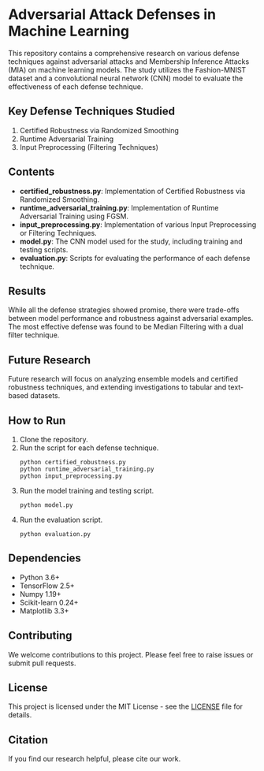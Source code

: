 # Adversarial Attack Defenses in Machine Learning

This repository contains a comprehensive research on various defense techniques against adversarial attacks and Membership Inference Attacks (MIA) on machine learning models. The study utilizes the Fashion-MNIST dataset and a convolutional neural network (CNN) model to evaluate the effectiveness of each defense technique. 

## Key Defense Techniques Studied
1. Certified Robustness via Randomized Smoothing
2. Runtime Adversarial Training
3. Input Preprocessing (Filtering Techniques)

## Contents
- **certified_robustness.py**: Implementation of Certified Robustness via Randomized Smoothing.
- **runtime_adversarial_training.py**: Implementation of Runtime Adversarial Training using FGSM.
- **input_preprocessing.py**: Implementation of various Input Preprocessing or Filtering Techniques.
- **model.py**: The CNN model used for the study, including training and testing scripts.
- **evaluation.py**: Scripts for evaluating the performance of each defense technique.

## Results
While all the defense strategies showed promise, there were trade-offs between model performance and robustness against adversarial examples. The most effective defense was found to be Median Filtering with a dual filter technique.

## Future Research
Future research will focus on analyzing ensemble models and certified robustness techniques, and extending investigations to tabular and text-based datasets.

## How to Run
1. Clone the repository.
2. Run the script for each defense technique.
   ```
   python certified_robustness.py
   python runtime_adversarial_training.py
   python input_preprocessing.py
   ```
3. Run the model training and testing script.
   ```
   python model.py
   ```
4. Run the evaluation script.
   ```
   python evaluation.py
   ```

## Dependencies
- Python 3.6+
- TensorFlow 2.5+
- Numpy 1.19+
- Scikit-learn 0.24+
- Matplotlib 3.3+

## Contributing
We welcome contributions to this project. Please feel free to raise issues or submit pull requests.

## License
This project is licensed under the MIT License - see the [LICENSE](LICENSE) file for details.

## Citation
If you find our research helpful, please cite our work.
